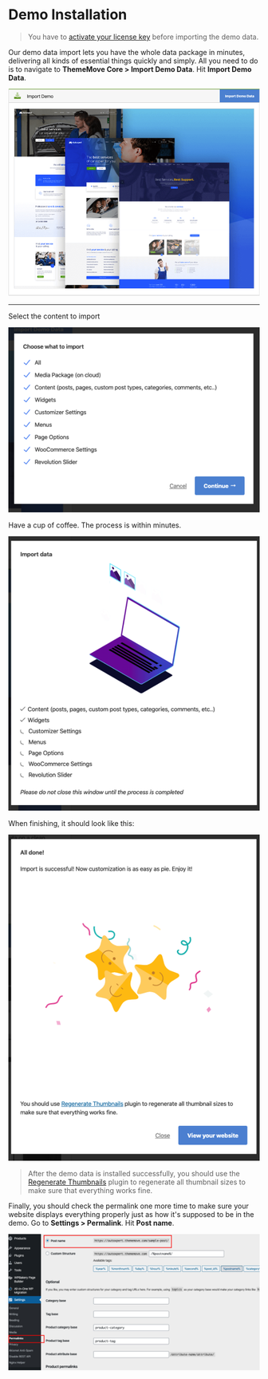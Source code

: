 # Demo Installation

> You have to [activate your license key](theme-ls.md) before importing the demo data.

Our demo data import lets you have the whole data package in minutes, delivering all kinds of essential things quickly and simply. All you need to do is to navigate to **ThemeMove Core > Import Demo Data**. Hit **Import Demo Data**.

![Install demo](images/install-demo.png)

---
Select the content to import

![Select import options](images/select-import-options.png)

Have a cup of coffee. The process is within minutes.

![Importing](images/import-data.png)

When finishing, it should look like this:

![Import success](images/import-success.png)

> After the demo data is installed successfully, you should use the [Regenerate Thumbnails](https://wordpress.org/plugins/regenerate-thumbnails/) plugin to regenerate all thumbnail sizes to make sure that everything works fine.

Finally, you should check the permalink one more time to make sure your website displays everything properly just as how it's supposed to be in the demo. Go to **Settings > Permalink**. Hit **Post name**.

![Permalink](images/permalinks.png)